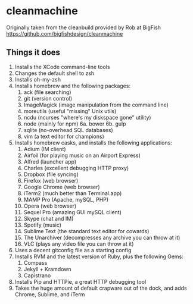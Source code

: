 # cleanmachine

Originally taken from the cleanbuild provided by Rob at BigFish
	<https://github.com/bigfishdesign/cleanmachine>


## Things it does

1. Installs the XCode command-line tools
2. Changes the default shell to zsh
3. Installs oh-my-zsh
4. Installs homebrew and the following packages:
	1. ack (file searching)
	2. git (version control)
	3. ImageMagick (image manipulation from the command line)
	4. moreutils (useful "missing" Unix utils)
	5. ncdu (ncurses "where's my diskspace gone" utility)
	6. node (mainly for npm)
		6a. bower
		6b. gulp
	7. sqlite (no-overhead SQL databases)
	8. vim (a text editor for champions)
5. Installs homebrew casks, and installs the following applications:
	1. Adium (IM client)
	2. Airfoil (for playing music on an Airport Express)
	3. Alfred (launcher app)
	4. Charles (excellent debugging HTTP proxy)
	5. Dropbox (file syncing)
	6. Firefox (web browser)
	7. Google Chrome (web browser)
	8. iTerm2 (much better than Terminal.app)
	9. MAMP Pro (Apache, mySQL, PHP)
	10. Opera (web browser)
	11. Sequel Pro (amazing GUI mySQL client)
	12. Skype (chat and IM)
	13. Spotify (music)
	14. Sublime Text (the standard text editor for cowards)
	15. The Unarchiver (decompresses any archive you can throw at it)
	16. VLC (plays any video file you can throw at it)
6. Uses a decent gitconfig file as a starting config
7. Installs RVM and the latest version of Ruby, plus the following Gems:
	1. Compass
	2. Jekyll + Kramdown
	3. Capistrano
8. Installs Pip and HTTPie, a great HTTP debugging tool
9. Takes the huge amount of default crapware out of the dock, and adds Chrome, Sublime, and iTerm

